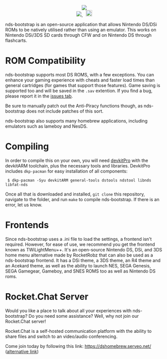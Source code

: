 <p align="center">
 <img src="https://i.imgur.com/BFIu7xX.png"><br>
 <span style="padding-right: 5px;">
  <a href="https://travis-ci.org/ahezard/nds-bootstrap">
   <img src="https://travis-ci.org/ahezard/nds-bootstrap.svg?branch=master">
  </a>
 </span>
 <span style="padding-left: 5px;">
  <a href="https://dshomebrew.serveo.net/">
   <img src="https://github.com/ahezard/nds-bootstrap/blob/master/images/Rocket.Chat button.png" height="20">
  </a>
 </span>
</p>

nds-bootstrap is an open-source application that allows Nintendo DS/DSi ROMs to be natively utilised rather than using an emulator. This works on Nintendo DSi/3DS SD cards through CFW and on Nintendo DS through flashcarts.

# ROM Compatibility

nds-bootstrap supports most DS ROMS, with a few exceptions. You can enhance your gaming experience with cheats and faster load times than general cartridges (for games that support those features). Game saving is supported too and will be saved in the `.sav` extention. If you find a bug, please report it in the [issues tab](https://github.com/ahezard/nds-bootstrap/issues).

Be sure to manually patch out the Anti-Piracy functions though, as nds-bootstrap does not include patches of this sort.

nds-bootstrap also supports many homebrew applications, including emulators such as lameboy and NesDS.

# Compiling

In order to compile this on your own, you will need [devkitPro](https://devkitpro.org/) with the devkitARM toolchain, plus the necessary tools and libraries. DevkitPro includes `dkp-pacman` for easy installation of all components:

```
 $ dkp-pacman -Syu devkitARM general-tools dstools ndstool libnds libfat-nds
```

Once all that is downloaded and installed, `git clone` this repository, navigate to the folder, and run `make` to compile nds-bootstrap. If there is an error, let us know.

# Frontends

Since nds-bootstrap uses a .ini file to load the settings, a frontend isn't required. However, for ease of use, we recommend you get the frontend known as TWiLightMenu++. It's an open-source Nintendo DS, DSi, and 3DS home menu alternative made by RocketRobz that can also be used as a nds-bootstrap frontend. It has a DSi theme, a 3DS theme, an R4 theme and an Acekard theme, as well as the ability to launch NES, SEGA Genesis, SEGA Gamegear, Gameboy, and SNES ROMS too as well as Nintendo DS roms.

# Rocket.Chat Server

Would you like a place to talk about all your experiences with nds-bootstrap? Do you need some assistance? Well, why not join our Rocket.Chat server!

Rocket.Chat is a self-hosted communication platform with the ability to share files and switch to an video/audio conferencing.

Come join today by following this link: https://dshomebrew.serveo.net/ ([alternative link](https://b2b38a00.ngrok.io))
